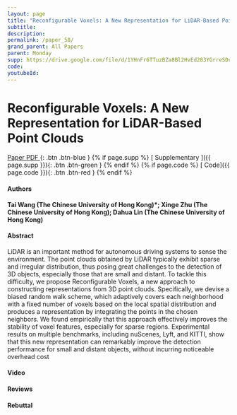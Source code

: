 ```yaml
---
layout: page
title: "Reconfigurable Voxels: A New Representation for LiDAR-Based Point Clouds"
subtitle: 
description:
permalink: /paper_58/
grand_parent: All Papers
parent: Monday
supp: https://drive.google.com/file/d/1YHnFr6TTuzBZa8Bl2HvEd283YGrreSDc/view
code: 
youtubeId: 
---
```


# Reconfigurable Voxels: A New Representation for LiDAR-Based Point Clouds

[<i class="fa fa-file-text-o" aria-hidden="true"></i> Paper PDF ](https://drive.google.com/file/d/1jzvkir7oheEpyGkApdf-tps-HRmezXX9/view){: .btn .btn-blue } {% if page.supp %} [<i class="fa fa-file-text-o" aria-hidden="true"></i> Supplementary ]({{ page.supp }}){: .btn .btn-green } {% endif %} {% if page.code %} [<i class="fa fa-github" aria-hidden="true"></i> Code]({{ page.code }}){: .btn .btn-red }
{% endif %}

#### Authors
**Tai Wang (The Chinese University of Hong Kong)*; Xinge Zhu (The Chinese University of Hong Kong); Dahua Lin (The Chinese University of Hong Kong)**

#### Abstract
LiDAR is an important method for autonomous driving systems to sense the environment. The point clouds obtained by LiDAR typically exhibit sparse and irregular distribution, thus posing great challenges to the detection of 3D objects, especially those that are small and distant. To tackle this difficulty, we propose Reconfigurable Voxels, a new approach to constructing representations from 3D point clouds. Specifically, we devise a biased random walk scheme, which adaptively covers each neighborhood with a fixed number of voxels based on the local spatial distribution and produces a representation by integrating the points in the chosen neighbors. We found empirically that this approach effectively improves the stability of voxel features, especially for sparse regions. Experimental results on multiple benchmarks, including nuScenes, Lyft, and KITTI, show that this new representation can remarkably improve the detection performance for small and distant objects, without incurring noticeable overhead cost

#### Video 

#### Reviews

#### Rebuttal
